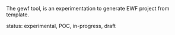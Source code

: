 The gewf tool, is an experimentation to generate EWF project from template.

status: experimental, POC, in-progress, draft
